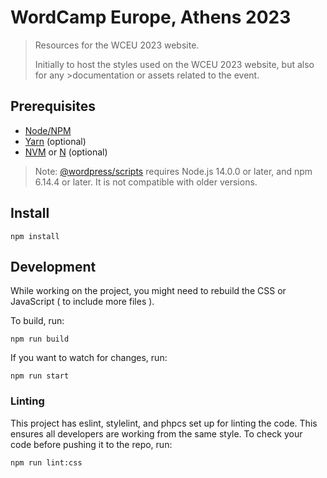 # WordCamp Europe, Athens 2023

> Resources for the WCEU 2023 website.
>
>Initially to host the styles used on the WCEU 2023 website, but also for any >documentation or assets related to the event.

## Prerequisites
- [Node/NPM](https://nodejs.org/en/download/)
- [Yarn](https://www.npmjs.com/package/yarn) (optional)
- [NVM](https://github.com/nvm-sh/nvm) or [N](https://github.com/tj/n) (optional)

> Note: [@wordpress/scripts](https://developer.wordpress.org/block-editor/reference-guides/packages/packages-scripts/) requires Node.js 14.0.0 or later, and npm 6.14.4 or later. It is not compatible with older versions.

## Install
 	npm install

## Development

While working on the project, you might need to rebuild the CSS or JavaScript ( to include more files ).

To build, run:

	npm run build

If you want to watch for changes, run:

	npm run start

### Linting

This project has eslint, stylelint, and phpcs set up for linting the code. This ensures all developers are working from the same style. To check your code before pushing it to the repo, run:

	npm run lint:css
